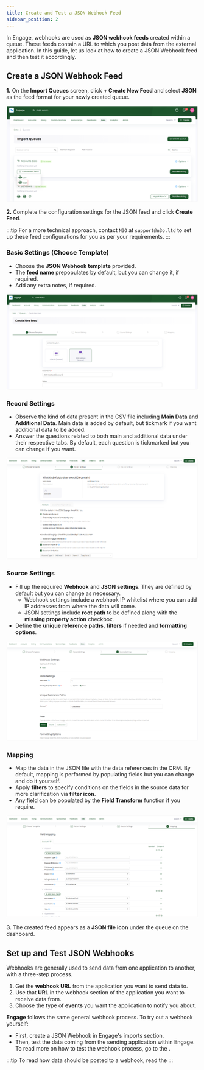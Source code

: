 ```yaml
---
title: Create and Test a JSON Webhook Feed
sidebar_position: 2
---
```


In Engage, webhooks are used as **JSON webhook feeds** created within a queue. These feeds contain a URL to which you post data from the external application. In this guide, let us look at how to create a JSON Webhook feed and then test it accordingly.

## Create a JSON Webhook Feed

**1.** On the **Import Queues** screen, click **+ Create New Feed** and select **JSON** as the feed format for your newly created queue.

![create new feed option](./create-new-feed-option.png)

**2.** Complete the configuration settings for the JSON feed and click **Create Feed**. 

:::tip
For a more technical approach, contact `N3O` at `support@n3o.ltd` to set up these feed configurations for you as per your requirements. 
:::

### Basic Settings (Choose Template)

- Choose the **JSON Webhook template** provided.
- The **feed name** prepopulates by default, but you can change it, if required.
- Add any extra notes, if required.

![basic settings](./basic-settings.png)

### Record Settings

- Observe the kind of data present in the CSV file including **Main Data** and **Additional Data**. Main data is added by default, but tickmark if you want additional data to be added.
- Answer the questions related to both main and additional data under their respective tabs. By default, each question is tickmarked but you can change if you want.

![record settings](./record-settings.png)

### Source Settings

- Fill up the required **Webhook** and **JSON settings**. They are defined by default but you can change as necessary.
    - Webhook settings include a webhook IP whitelist where you can add IP addresses from where the data will come. 
    - JSON settings include **root path** to be defined along with the **missing property action** checkbox.
- Define the **unique reference paths**, **filters** if needed and **formatting options**.

![source settings](./source-settings.png)

### Mapping

- Map the data in the JSON file with the data references in the CRM. By default, mapping is performed by populating fields but you can change and do it yourself.
- Apply **filters** to specify conditions on the fields in the source data for more clarification via **filter icon**. 
- Any field can be populated by the **Field Transform** function if you require.

![mapping](./mapping.png)

**3.** The created feed appears as a **JSON file icon** under the queue on the dashboard.

## Set up and Test JSON Webhooks

Webhooks are generally used to send data from one application to another, with a three-step process.

1. Get the **webhook URL** from the application you want to send data to.
2. Use that **URL** in the webhook section of the application you want to receive data from.
3. Choose the type of **events** you want the application to notify you about.

**Engage** follows the same general webhook process. To try out a webhook yourself:

- First, create a JSON Webhook in Engage's imports section.
- Then, test the data coming from the sending application within Engage. To read more on how to test the webhook process, go to the <K2Link route="docs/integration-guides/website-integration/testing-webhook-data/" text="Testing Webhook Data Documentation" isInternal/>.

:::tip
To read how data should be posted to a webhook, read the <K2Link route="docs/integration-guides/website-integration/" text="Website Integration Documentation" isInternal/>
:::